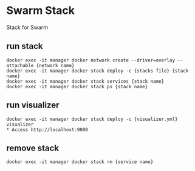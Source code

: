 # Swarm Stack
Stack for Swarm

## run stack
```
docker exec -it manager docker network create --driver=overlay --attachable {network name}
docker exec -it manager docker stack deploy -c {stacks file} {stack name}
docker exec -it manager docker stack services {stack name}
docker exec -it manager docker stack ps {stack name}
```

## run visualizer
```
docker exec -it manager docker stack deploy -c {visualizer.yml} visualizer
* Access http://localhost:9000
```

## remove stack
```
docker exec -it manager docker stack rm {service name}
```





